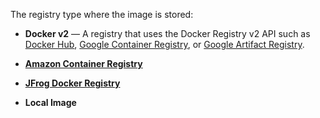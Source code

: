 The registry type where the image is stored: 

* **Docker v2** — A registry that uses the Docker Registry v2 API such as [Docker Hub](https://docs.docker.com/registry/spec/api/), [Google Container Registry](https://cloud.google.com/container-registry), or [Google Artifact Registry](https://cloud.google.com/artifact-registry).

* **[Amazon Container Registry](https://aws.amazon.com/ecr/)**

* **[JFrog Docker Registry](https://aws.amazon.com/ecr/)**

* **Local Image**